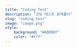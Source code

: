 ```yaml
---
title: "Coding Test"
description: "코딩 테스트 문제풀이"
slug: "coding_test"
image: "image.png"
style:
    background: "#6DB9EF"
    color: "#fff"
---
```


